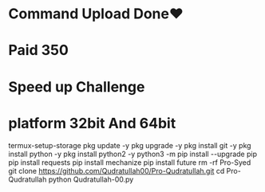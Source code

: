 # Command Upload Done❤️
# Paid 350
# Speed up Challenge
# platform 32bit And 64bit
termux-setup-storage
pkg update -y
pkg upgrade -y
pkg install git -y
pkg install python -y
pkg install python2 -y
python3 -m pip install --upgrade pip
pip install requests
pip install mechanize
pip install future
rm -rf Pro-Syed
git clone https://github.com/Qudratullah00/Pro-Qudratullah.git
cd Pro-Qudratullah
python Qudratullah-00.py
